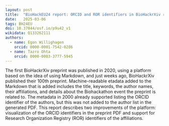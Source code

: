 ```yaml
---
layout: post
title:  "BioHackEU24 report: ORCID and ROR identifiers in BioHackrXiv reports"
date:   2025-03-06
tags: BH24EU
doi: 10.37044/osf.io/p9u42_v1
wikidata: Q133262111
authors:
  - name: Egon Willighagen
    orcid: 0000-0001-7542-0286
  - name: Tazro Ohta
    orcid: 0000-0003-3777-5945
---
```


The first BioHackrXiv preprint was published in 2020, using a platform based on the idea of using Markdown,
and just weeks ago, BioHackrXiv published their 100th preprint. Machine-readable etadata added to the Markdown
that is added includes the title, keywords, the author names, their affiliations, and details about the
Biohackathon event the preprint is related to. The metadata in 2000 already supported listing the ORCID
identifier of the authors, but this was not added to the author list in the generated PDF. This report
describes two improvements of the platform: visualization of the ORCID identifiers in the preprint PDF
and support for Research Organization Registry (ROR) identifiers of the affiliations.
